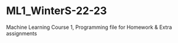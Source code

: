 # ML1_WinterS-22-23
Machine Learning Course 1, Programming file for Homework &amp; Extra assignments
